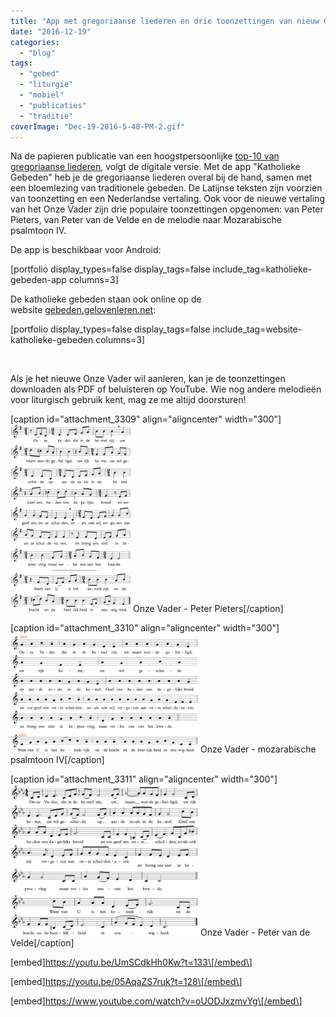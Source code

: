 ```yaml
---
title: "App met gregoriaanse liederen en drie toonzettingen van nieuw Onze Vader"
date: "2016-12-19"
categories: 
  - "blog"
tags: 
  - "gebed"
  - "liturgie"
  - "mobiel"
  - "publicaties"
  - "traditie"
coverImage: "Dec-19-2016-5-48-PM-2.gif"
---
```


Na de papieren publicatie van een hoogstpersoonlijke [top-10 van gregoriaanse liederen](/blog/top-10-van-gregoriaanse-liederen/), volgt de digitale versie. Met de app "Katholieke Gebeden" heb je de gregoriaanse liederen overal bij de hand, samen met een bloemlezing van traditionele gebeden. De Latijnse teksten zijn voorzien van toonzetting en een Nederlandse vertaling. Ook voor de nieuwe vertaling van het Onze Vader zijn drie populaire toonzettingen opgenomen: van Peter Pieters, van Peter van de Velde en de melodie naar Mozarabische psalmtoon IV.

De app is beschikbaar voor Android:

\[portfolio display\_types=false display\_tags=false include\_tag=katholieke-gebeden-app columns=3\]

De katholieke gebeden staan ook online op de website [gebeden.gelovenleren.net](http://gebeden.gelovenleren.net/):

\[portfolio display\_types=false display\_tags=false include\_tag=website-katholieke-gebeden columns=3\]

 

Als je het nieuwe Onze Vader wil aanleren, kan je de toonzettingen downloaden als PDF of beluisteren op YouTube. Wie nog andere melodieën voor liturgisch gebruik kent, mag ze me altijd doorsturen!

\[caption id="attachment\_3309" align="aligncenter" width="300"\][![](images/onze-vaderpp-full-score-192x300.png)](https://www.kerknet.be/sites/default/files/PartituurOnzevader.pdf) Onze Vader - Peter Pieters\[/caption\]

\[caption id="attachment\_3310" align="aligncenter" width="300"\][![](images/0nze-vader-mozarabische-psalmtoon-iv-300x191.png)](https://rkliturgie.nl/sites/default/files/bijlagen/OnzeVader%20%28naar%20Mozarabische%20psalmtoon%20IV%29_0.pdf) Onze Vader - mozarabische psalmtoon IV\[/caption\]

\[caption id="attachment\_3311" align="aligncenter" width="300"\][![](images/onze-vaderpvdv-full-score-300x242.png)](http://gelovenleren.net/wp-content/uploads/2016/12/Onze-VaderPVDV-Full-Score.pdf) Onze Vader - Peter van de Velde\[/caption\]

\[embed\]https://youtu.be/UmSCdkHh0Kw?t=133\[/embed\]

\[embed\]https://youtu.be/05AqaZS7ruk?t=128\[/embed\]

\[embed\]https://www.youtube.com/watch?v=oUODJxzmvYg\[/embed\]
